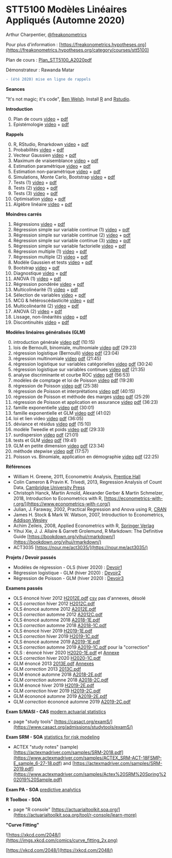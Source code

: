 # STT5100 Modèles Linéaires Appliqués (Automne 2020)

Arthur Charpentier, [@freakonometrics](https://twitter.com/freakonometrics)

Pour plus d'information : [https://freakonometrics.hypotheses.org](https://freakonometrics.hypotheses.org/category/courses/stt5100)

Plan de cours : [Plan_STT5100_A2020pdf](/docs/STT5100_A2020_Plan_de_Cours.pdf)

Démonstrateur : Rawanda Matar

```diff
- (été 2020) mise en ligne de rappels 
```

**Seances**

"It's not magic; it's code", [Ben Welsh](https://source.opennews.org/articles/how-we-found-new-patterns-la-homeless-arrest/).
Install [R](https://cran.r-project.org/) and [Rstudio](https://www.rstudio.com/products/rstudio/download/). 

**Introduction**

0. Plan de cours [video]() + [pdf](/slides/STT5100_A2020_INTRO_1.pdf) 
1. Epistémologie [video]() + [pdf](/slides/STT5100_A2020_INTRO_2.pdf) 

**Rappels**

0. R, RStudio, Rmarkdown [video]() + [pdf](/slides/STT5100_A2020_RAPPELS_1.pdf) 
1. Probabilités [video]() + [pdf](/slides/STT5100_A2020_RAPPELS_2.pdf) 
2. Vecteur Gaussien [video]() + [pdf](/slides/STT5100_A2020_RAPPELS_3.pdf) 
3. Maximum de vraisemblance [video]() + [pdf](/slides/STT5100_A2020_RAPPELS_4.pdf) 
4. Estimation paramétrique [video]() + [pdf](/slides/STT5100_A2020_RAPPELS_5.pdf) 
5. Estimation non-paramétrique [video]() + [pdf](/slides/STT5100_A2020_RAPPELS_6.pdf) 
6. Simulations, Monte Carlo, Bootstrap  [video]() + [pdf](/slides/STT5100_A2020_RAPPELS_7.pdf) 
7. Tests (1) [video]() + [pdf](/slides/STT5100_A2020_RAPPELS_8.pdf) 
8. Tests (2) [video]() + [pdf](/slides/STT5100_A2020_RAPPELS_9.pdf) 
9. Tests (3) [video]() + [pdf](/slides/STT5100_A2020_RAPPELS_10.pdf) 
10. Optimisation [video]() + [pdf](/slides/STT5100_A2020_RAPPELS_11.pdf) 
11. Algèbre linéaire [video]() + [pdf](/slides/STT5100_A2020_RAPPELS_12.pdf) 

**Moindres carrés**

1. Régressions [video]() + [pdf](/slides/STT5100_A2020_OLS_1.pdf) 
2. Régression simple sur variable continue (1) [video]() + [pdf](/slides/STT5100_A2020_OLS_2.pdf) 
3. Régression simple sur variable continue (2) [video]() + [pdf](/slides/STT5100_A2020_OLS_3.pdf) 
4. Régression simple sur variable continue (3) [video]() + [pdf](/slides/STT5100_A2020_OLS_4.pdf) 
5. Régression simple sur variable factorielle [video]() + [pdf](/slides/STT5100_A2020_OLS_5.pdf) 
6. Régression multiple (1) [video]() + [pdf](/slides/STT5100_A2020_OLS_6.pdf) 
7. Régression multiple (2) [video]() + [pdf](/slides/STT5100_A2020_OLS_7.pdf) 
8. Modèle Gaussien et tests [video]() + [pdf](/slides/STT5100_A2020_OLS_8.pdf) 
9. Bootstrap [video]() + [pdf](/slides/STT5100_A2020_OLS_9.pdf) 
10. Diagnostique [video]() + [pdf](/slides/STT5100_A2020_OLS_10.pdf) 
11. ANOVA (1) [video]() + [pdf](/slides/STT5100_A2020_OLS_11.pdf) 
12. Régression pondérée [video]() + [pdf](/slides/STT5100_A2020_OLS_12.pdf) 
13. Multicolinéarité (1) [video]() + [pdf](/slides/STT5100_A2020_OLS_13.pdf) 
14. Sélection de variables [video]() + [pdf](/slides/STT5100_A2020_OLS_14.pdf) 
15. MCG & hétéroscédasticité [video]() + [pdf](/slides/STT5100_A2020_OLS_15.pdf) 
16. Multicolinéarité (2) [video]() + [pdf](/slides/STT5100_A2020_OLS_16.pdf) 
17. ANOVA (2) [video]() + [pdf](/slides/STT5100_A2020_OLS_17.pdf) 
18. Lissage, non-linéarités [video]() + [pdf](/slides/STT5100_A2020_OLS_18.pdf) 
19. Discontinuités [video]() + [pdf](/slides/STT5100_A2020_OLS_19.pdf) 



**Modèles linéaires généralisés (GLM)**

0. introduction générale <a href="https://www.youtube.com/watch?v=p4XMwcelyI0&list=PLCrFTE7Gu_3RDr8ZxhdwQ-9wyFz-df7i8&index=1">video</a> <a href="https://github.com/freakonometrics/STT5100/blob/master/archives/H2020/covid/STT5100-0.pdf">pdf</a> (10:15) <br /> 	    
1. lois de Bernoulli, binomiale, multnomiale <a href="https://www.youtube.com/watch?v=75wN_XJvXYo&list=PLCrFTE7Gu_3RDr8ZxhdwQ-9wyFz-df7i8&index=2">video</a> <a href="https://github.com/freakonometrics/STT5100/blob/master/archives/H2020/covid/STT5100-1.pdf">pdf</a> (29:23) <br /> 
2.  régression logistique (Bernoulli) <a href="https://www.youtube.com/watch?v=9qPe9YbSk4k&list=PLCrFTE7Gu_3RDr8ZxhdwQ-9wyFz-df7i8&index=3">video</a> <a href="https://github.com/freakonometrics/STT5100/blob/master/archives/H2020/covid/STT5100-2.pdf">pdf</a> (23:04) <br /> 
3.    régression multinomiale <a href="https://www.youtube.com/watch?v=M8q3mzQuWZc&list=PLCrFTE7Gu_3RDr8ZxhdwQ-9wyFz-df7i8&index=4">video</a> <a href="https://github.com/freakonometrics/STT5100/blob/master/archives/H2020/covid/STT5100-3.pdf">pdf</a> (21:45) <br /> 
4.    régression logistique sur variables catégorielles <a href="https://www.youtube.com/watch?v=beB-6PgDQP4&list=PLCrFTE7Gu_3RDr8ZxhdwQ-9wyFz-df7i8&index=5">video</a> <a href="https://github.com/freakonometrics/STT5100/blob/master/archives/H2020/covid/STT5100-4.pdf">pdf</a> (30:24) <br /> 
5.    régression logistique sur variables continues <a href="https://www.youtube.com/watch?v=RfaBrGGFNn4&list=PLCrFTE7Gu_3RDr8ZxhdwQ-9wyFz-df7i8&index=6">video</a> <a href="https://github.com/freakonometrics/STT5100/blob/master/archives/H2020/covid/STT5100-5.pdf">pdf</a> (21:35) <br /> 
6.    analyse discriminante et courbe ROC <a href="https://www.youtube.com/watch?v=BQ_zdviAHu8&list=PLCrFTE7Gu_3RDr8ZxhdwQ-9wyFz-df7i8&index=7">video</a> <a href="https://github.com/freakonometrics/STT5100/blob/master/archives/H2020/covid/STT5100-6.pdf">pdf</a> (56:53) <br /> 
7.    modèles de comptage et loi de Poisson <a href="https://www.youtube.com/watch?v=vBTrb7KBoB8&list=PLCrFTE7Gu_3RDr8ZxhdwQ-9wyFz-df7i8&index=8">video</a> <a href="https://github.com/freakonometrics/STT5100/blob/master/archives/H2020/covid/STT5100-7.pdf">pdf</a> (19:28) <br /> 
8.  régression de Poisson <a href="https://www.youtube.com/watch?v=Et07c3a8V3c&list=PLCrFTE7Gu_3RDr8ZxhdwQ-9wyFz-df7i8&index=9">video</a> <a href="https://github.com/freakonometrics/STT5100/blob/master/archives/H2020/covid/STT5100-8.pdf">pdf</a> (25:38) <br /> 
9.    régression de Poisson et interprétations <a href="https://www.youtube.com/watch?v=xUGFwU8aLAw&list=PLCrFTE7Gu_3RDr8ZxhdwQ-9wyFz-df7i8&index=10">video</a> <a href="https://github.com/freakonometrics/STT5100/blob/master/archives/H2020/covid/STT5100-9.pdf">pdf</a> (40:15) <br /> 
10.    régression de Poisson et méthode des marges <a href="https://www.youtube.com/watch?v=hJUY3CEIQOQ&list=PLCrFTE7Gu_3RDr8ZxhdwQ-9wyFz-df7i8&index=11">video</a> <a href="https://github.com/freakonometrics/STT5100/blob/master/archives/H2020/covid/STT5100-10.pdf">pdf</a> (25:29) <br /> 
11.    régression de Poisson et application en assurance <a href="https://www.youtube.com/watch?v=1BuMQX_mlec&list=PLCrFTE7Gu_3RDr8ZxhdwQ-9wyFz-df7i8&index=12">video</a> <a href="https://github.com/freakonometrics/STT5100/blob/master/archives/H2020/covid/STT5100-11.pdf">pdf</a> (36:23) <br /> 
12.    famille exponentielle <a href="https://www.youtube.com/watch?v=0Hs7e4nstO4&list=PLCrFTE7Gu_3RDr8ZxhdwQ-9wyFz-df7i8&index=13">video</a> <a href="https://github.com/freakonometrics/STT5100/blob/master/archives/H2020/covid/STT5100-12.pdf">pdf</a> (30:01) <br /> 
13.    famille exponentielle et GLM <a href="https://www.youtube.com/watch?v=weoPmeWVaaw&list=PLCrFTE7Gu_3RDr8ZxhdwQ-9wyFz-df7i8&index=14">video</a> <a href="https://github.com/freakonometrics/STT5100/blob/master/archives/H2020/covid/STT5100-13.pdf">pdf</a> (41:02) <br /> 
14.    loi et lien video <a href="https://www.youtube.com/watch?v=4apRCozfmLE&list=PLCrFTE7Gu_3RDr8ZxhdwQ-9wyFz-df7i8&index=15">video</a> <a href="https://github.com/freakonometrics/STT5100/blob/master/archives/H2020/covid/STT5100-14.pdf">pdf</a> (36:05) <br /> 
15.    déviance et résidus <a href="https://www.youtube.com/watch?v=XZQTlAoVHl8&list=PLCrFTE7Gu_3RDr8ZxhdwQ-9wyFz-df7i8&index=16">video</a> <a href="https://github.com/freakonometrics/STT5100/blob/master/archives/H2020/covid/STT5100-15.pdf">pdf</a> (15:10) <br /> 
16.    modèle Tweedie et poids <a href="https://www.youtube.com/watch?v=BSp_qXnmbSo&list=PLCrFTE7Gu_3RDr8ZxhdwQ-9wyFz-df7i8&index=17">video</a> <a href="https://github.com/freakonometrics/STT5100/blob/master/archives/H2020/covid/STT5100-16.pdf">pdf</a> (29:33) <br /> 
17.    surdispersion <a href="https://www.youtube.com/watch?v=tZjjR0Z4k3k&list=PLCrFTE7Gu_3RDr8ZxhdwQ-9wyFz-df7i8&index=18">video</a> <a href="https://github.com/freakonometrics/STT5100/blob/master/archives/H2020/covid/STT5100-17.pdf">pdf</a> (21:01) <br /> 
18.    tests et GLM <a href="https://www.youtube.com/watch?v=o72UZKCd3jI&list=PLCrFTE7Gu_3RDr8ZxhdwQ-9wyFz-df7i8&index=19">video</a> <a href="https://github.com/freakonometrics/STT5100/blob/master/archives/H2020/covid/STT5100-18.pdf">pdf</a> (19:41) <br /> 
19.    GLM en petite dimension <a href="https://www.youtube.com/watch?v=YHOVtBC_s4o&list=PLCrFTE7Gu_3RDr8ZxhdwQ-9wyFz-df7i8&index=20">video</a> <a href="https://github.com/freakonometrics/STT5100/blob/master/archives/H2020/covid/STT5100-19.pdf">pdf</a> (23:34) <br /> 
20.    méthode stepwise <a href="https://www.youtube.com/watch?v=D31VCd-XJLU&list=PLCrFTE7Gu_3RDr8ZxhdwQ-9wyFz-df7i8&index=21">video</a> <a href="https://github.com/freakonometrics/STT5100/blob/master/archives/H2020/covid/STT5100-20.pdf">pdf</a> (17:57) <br /> 
21.    Poisson vs. Binomiale, application en démographie <a href="https://www.youtube.com/watch?v=A-uIImX-Jto&list=PLCrFTE7Gu_3RDr8ZxhdwQ-9wyFz-df7i8&index=22">video</a> <a href="https://github.com/freakonometrics/STT5100/blob/master/archives/H2020/covid/STT5100-21.pdf">pdf</a> (22:25) <br /> 


**Références** 
* William H. Greene, 2011, Econometric Analysis, [Prentice Hall](http://www.prenhall.com/greene/)
* Colin Cameron & Pravin K. Trivedi, 2013, Regression Analysis of Count Data, [Cambridge University Press](http://faculty.econ.ucdavis.edu/faculty/cameron/racd/count.html)
* Christoph Hanck, Martin Arnold, Alexander Gerber & Martin Schmelzer, 2018, Introduction to Econometrics with R, [https://econometrics-with-r.org/](https://www.econometrics-with-r.org/)
* Julian, J. Faraway, 2002, Practical Regression and Anova using R, [CRAN](https://cran.r-project.org/doc/contrib/Faraway-PRA.pdf)
* James H. Stock & Mark W. Watson, 2007, Introduction to Econometrics, [Addison Wesley](https://www.pearson.com/us/higher-education/product/Stock-Introduction-to-Econometrics-3rd-Edition/9780138009007.html)
* Achim Zeileis, 2008, Applied Econometrics with R, [Springer Verlag](https://eeecon.uibk.ac.at/~zeileis/teaching/AER/index.html)
* Yihui Xie, J. J. Allaire & Garrett Grolemund, R Markdown: The Definitive Guide [https://bookdown.org/yihui/rmarkdown/](https://bookdown.org/yihui/rmarkdown/)
* ACT3035 [https://nour.me/act3035/](https://nour.me/act3035/)

**Projets / Devoir passés**
* Modèles de régression - OLS (hiver 2020) : [Devoir1](https://github.com/freakonometrics/STT5100/blob/master/archives/H2020/devoirs/devoir1-H2020-STT5100.md)
* Régression logistique - GLM (hiver 2020) : [Devoir2](https://github.com/freakonometrics/STT5100/blob/master/archives/H2020/devoirs/STT5100-H2020-devoir2.md)
* Régression de Poisson - GLM (hiver 2020) : [Devoir3](https://github.com/freakonometrics/STT5100/blob/master/archives/H2020/devoirs/devoir3-H2020-STT5100.md)

**Examens passés**
* OLS énoncé hiver 2012 [H2012E.pdf](https://github.com/freakonometrics/STT5100/blob/master/archives/A2018/act6410-h2012-enonce.pdf) [csv](http://freakonometrics.blog.free.fr/public/data/basket-exam-v2.csv) pas d'annexes, désolé
* OLS _correction_ hiver 2012 [H2012C.pdf](https://github.com/freakonometrics/STT5100/blob/master/archives/A2018/act6410-h2012-correc.pdf)
* OLS énoncé automne 2012 [A2012E.pdf](https://github.com/freakonometrics/STT5100/blob/master/archives/A2018/act6410-a2012-enonce.pdf)
* OLS _correction_ automne 2012 [A2012C.pdf](https://github.com/freakonometrics/STT5100/blob/master/archives/A2018/act6410-a2012-correc.pdf)
* OLS énoncé automne 2018 [A2018-1E.pdf](https://github.com/freakonometrics/STT5100/raw/master/archives/A2018/Exam_STT5100_Aut_2018_intra-A.pdf)
* OLS _correction_ automne 2018 [A2018-1C.pdf](https://github.com/freakonometrics/STT5100/raw/master/archives/A2018/Exam_STT5100_Aut_2018_intra-A-correction.pdf)
* OLS énoncé hiver 2019 [H2019-1E.pdf](https://github.com/freakonometrics/STT5100/blob/master/archives/H2019/docs/Examen_STT5100_H2019_enonce.pdf)
* OLS _correction_ hiver 2019 [H2019-1C.pdf](https://github.com/freakonometrics/STT5100/blob/master/archives/H2019/docs/Examen_STT5100_H2019_correction.pdf)
* OLS énoncé automne 2019 [A2019-1E.pdf](https://github.com/freakonometrics/STT5100/raw/master/devoirs/STT5100_AUTOMNE2019_ENONCE.pdf) 
* OLS _correction_ automne 2019 [A2019-1C.pdf](https://github.com/freakonometrics/STT5100/raw/master/devoirs/STT5100_AUTOMNE2019_CORREC.pdf) pour la "correction"
* OLS : énoncé hiver 2020 [H2020-1E.pdf](archives/H2020/devoirs/STT5100_Hiver2020_A.pdf) et [Annexe](archives/H2020/devoirs/STT5100_Hiver2020_annexes.pdf)
* OLS _correction_ hiver 2020 [H2020-1C.pdf](archives/H2020/devoirs/STT5100_Hiver2020_A_correc.pdf) 
* GLM énoncé 2013 [2013E.pdf](https://github.com/freakonometrics/STT5100/blob/master/archives/A2018/act2040-2013-enonce.pdf) [Annexes](https://github.com/freakonometrics/STT5100/blob/master/archives/A2018/EXAMEN-INTRA-annexe-2040-H2013.pdf)
* GLM _correction_ 2013 [2013C.pdf](https://github.com/freakonometrics/STT5100/blob/master/archives/A2018/act2040-2013-correc.pdf)
* GLM énoncé automne 2018 [A2018-2E.pdf](https://github.com/freakonometrics/STT5100/raw/master/archives/A2018/Examen_STT5100_Aut_2018_final-correction.pdf)
* GLM _correction_ automne 2018 [A2018-2C.pdf](https://github.com/freakonometrics/STT5100/raw/master/archives/A2018/Examen_STT5100_Aut_2018_final.pdf)
* GLM énoncé hiver 2019 [H2019-2E.pdf](https://github.com/freakonometrics/STT5100/blob/master/archives/H2019/docs/Examen_STT5100_Hiver_2019-final-B.pdf)
* GLM _correction_ hiver 2019 [H2019-2C.pdf](https://github.com/freakonometrics/STT5100/blob/master/archives/H2019/docs/Examen_STT5100_Hiver_2019-correction.pdf)
* GLM écononcé automne 2019 [A2019-2E.pdf](https://github.com/freakonometrics/STT5100/raw/master/devoirs/STT5100_AUTOMNE2019_2_ENONCE.pdf) 
* GLM _correction_ écononcé automne 2019 [A2019-2C.pdf](https://github.com/freakonometrics/STT5100/raw/master/devoirs/STT5100_AUTOMNE2019_2_CORREC.pdf) 

**Exam S/MASI - CAS** [modern actuarial statistics](https://www.casact.org/admissions/syllabus/index.cfm?fa=MASI)
* page "study tools" [https://casact.org/examS/](https://www.casact.org/admissions/studytools/examS/)

**Exam SRM - SOA** [statistics for risk modeling](https://www.soa.org/Education/Exam-Req/edu-exam-srm-detail.aspx)
* ACTEX "study notes" (sample) [https://actexmadriver.com/samples/SRM-2018.pdf](https://www.actexmadriver.com/samples/ACTEX_SRM-ACT-18FSMP-E_sample_6-27-18.pdf) and [https://actexmadriver.com/samples/SRM-2019.pdf](https://www.actexmadriver.com/samples/Actex%20SRM%20Spring%202019%20Sample.pdf)

**Exam PA - SOA** [predictive analytics](https://www.soa.org/Education/Exam-Req/edu-exam-pa-detail.aspx)

**R Toolbox - SOA**
* page "R console" [https://actuarialtoolkit.soa.org/](https://actuarialtoolkit.soa.org/tool/r-console/learn-more)

**"Curve Fitting"**

![https://xkcd.com/2048/](https://imgs.xkcd.com/comics/curve_fitting_2x.png)

[https://xkcd.com/2048/](https://xkcd.com/2048/)
